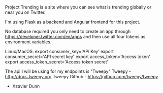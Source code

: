 Project Trending is a site where you can see what is trending globally or near you on Twitter.

I'm using Flask as a backend and Angular frontend for this project.

No database required you only need to create an app through https://developer.twitter.com/en/apps and then use all four tokens as environment variables.

Linux/MacOS:
export consumer_key='API Key'
export consumer_secret='API secret key'
export access_token='Access token'
export access_token_secret='Access token secret'

The api I will be using for my endpoints is "Tweepy"
Tweepy - http://docs.tweepy.org
Tweepy Github - https://github.com/tweepy/tweepy

- Xzavier Dunn
